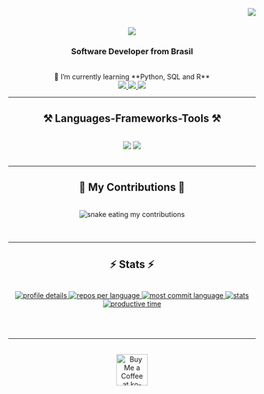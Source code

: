 <img align="right" src="https://visitor-badge.laobi.icu/badge?page_id=AndreasCarvalho1701.AndreasCarvalho1701" />

<h1 align="center">
    <img src="https://readme-typing-svg.herokuapp.com/?font=Righteous&size=35&center=true&vCenter=true&width=500&height=70&duration=4000&lines=Hi+There!+👋;+I'm+Andreas+Carvalho;" />
</h1>

<h3 align="center">Software Developer from Brasil</h3>

<br/>

<div align="center">
 🌱 I’m currently learning **Python, SQL and R**
</div>
 
<div align="center"> 
  <a href="mailto:andreaslofc@gmail.com">
    <img src="https://img.shields.io/badge/Gmail-333333?style=for-the-badge&logo=gmail&logoColor=red" />
  </a>
  <a href="https://www.linkedin.com/in/andreas-carvalho-572778302/" target="_blank">
    <img src="https://img.shields.io/badge/LinkedIn-0077B5?style=for-the-badge&logo=linkedin&logoColor=white" target="_blank" />
  </a>
  <a href="https://github.com/AndreasCarvalho1701" target="_blank">
     <img src="https://img.shields.io/badge/Portfolio-FF5722?style=for-the-badge&logo=todoist&logoColor=white" target="_blank" /> 
  </a>
</div>

<hr/>
 
<h2 align="center">⚒️ Languages-Frameworks-Tools ⚒️</h2>
<br/>
<div align="center">
    <img src="https://skillicons.dev/icons?i=python,javascript,html,css,java,vscode,github,git,r" />
    <img src="https://skillicons.dev/icons?i=mysql" /><br>
</div>

<br/>
<hr/>

<div align="center">
  <h2>🐍 My Contributions 🐍</h2>
  <br>
  <img alt="snake eating my contributions" src="https://raw.githubusercontent.com/AndreasCarvalho1701/AndreasCarvalho1701/output/github-contribution-grid-snake.svg" />
  <br/><br/><br/>
</div>

<hr/>

<h2 align="center">⚡ Stats ⚡</h2>
<br>
<div align="center">
  <a href="https://github.com/vn7n24fzkq/github-profile-summary-cards">
    <img src="https://raw.githubusercontent.com/AndreasCarvalho1701/AndreasCarvalho1701/master/profile-summary-card-output/tokyonight/0-profile-details.svg" alt="profile details" />
  </a>
  <a href="https://github.com/vn7n24fzkq/github-profile-summary-cards">
    <img src="https://raw.githubusercontent.com/AndreasCarvalho1701/AndreasCarvalho1701/master/profile-summary-card-output/tokyonight/1-repos-per-language.svg" alt="repos per language" />
  </a>
  <a href="https://github.com/vn7n24fzkq/github-profile-summary-cards">
    <img src="https://raw.githubusercontent.com/AndreasCarvalho1701/AndreasCarvalho1701/master/profile-summary-card-output/tokyonight/2-most-commit-language.svg" alt="most commit language" />
  </a>
  <a href="https://github.com/vn7n24fzkq/github-profile-summary-cards">
    <img src="https://raw.githubusercontent.com/AndreasCarvalho1701/AndreasCarvalho1701/master/profile-summary-card-output/tokyonight/3-stats.svg" alt="stats" />
  </a>
  <a href="https://github.com/vn7n24fzkq/github-profile-summary-cards">
    <img src="https://raw.githubusercontent.com/AndreasCarvalho1701/AndreasCarvalho1701/master/profile-summary-card-output/tokyonight/4-productive-time.svg" alt="productive time" />
  </a>
</div>

<br/><br/>

<hr/>

<br/>

<div align="center">
<a href='https://ko-fi.com/V7V4RAK9C' target='_blank'><img height='64' style='border:0px;height=64px;' src='https://storage.ko-fi.com/cdn/kofi1.png?v=3' border='0' alt='Buy Me a Coffee at ko-fi.com' /></a>
</div>

<br/>
